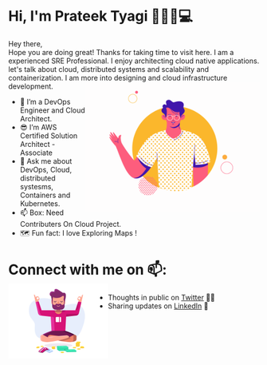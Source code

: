 # Hi, I'm Prateek Tyagi  👋🏾‍👨💻


Hey there, <br/>
Hope you are doing great! Thanks for taking time to visit here. I am a experienced SRE Professional. I enjoy architecting cloud native applications. let's talk about cloud, distributed systems and scalability and containerization. I am more into designing and cloud infrastructure development. <img align="right" src="https://github.com/Prateek-Tyagi/Prateek-Tyagi/blob/main/images/9fc2126eec2c0a3876e3f2097af9b983.gif" alt="Illustration of ready" width=350px height=260px/>


- 📱 I’m a DevOps Engineer and Cloud Architect.
- 😎 I’m AWS Certified Solution Architect - Associate
- 💬 Ask me about DevOps, Cloud, distributed systesms, Containers and Kubernetes.
- 📫 Box: Need Contributers On Cloud Project.
- 🗺️ Fun fact: I love Exploring Maps !



# Connect with me on 📫: <img align="left" width="200" height="150" src="https://github.com/Prateek-Tyagi/Prateek-Tyagi/blob/main/images/080f909da46192c0db62b76330302b0c.gif?raw=true">
- Thoughts in public on <a href="https://twitter.com/PrateekRajvats">Twitter</a> ✍🏾
- Sharing updates on <a href="https://www.linkedin.com/in/parteekrajvats/">LinkedIn</a> 💼

